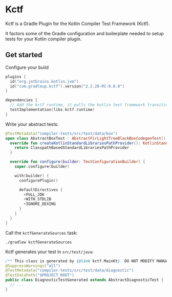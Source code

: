# Kctf

Kctf is a Gradle Plugin for the Kotlin Compiler Test Framework (Kctf).

It factors some of the Gradle configuration and boilerplate needed to setup tests for your Kotlin compiler plugin.

## Get started

Configure your build

```kotlin
plugins {
  id("org.jetbrains.kotlin.jvm")
  id("com.gradleup.kctf").version("2.2.20-RC-0.0.0")
}

dependencies {
  // Add the kctf runtime, it pulls the kotlin test framework transitively
  testImplementation(libs.kctf.runtime)
}
```

Write your abstract tests:

```kotlin
@TestMetadata("compiler-tests/src/test/data/box")
open class AbstractBoxTest : AbstractFirLightTreeBlackBoxCodegenTest() {
  override fun createKotlinStandardLibrariesPathProvider(): KotlinStandardLibrariesPathProvider {
    return ClasspathBasedStandardLibrariesPathProvider
  }

  override fun configure(builder: TestConfigurationBuilder) {
    super.configure(builder)

    with(builder) {
      configurePlugin()

      defaultDirectives {
        +FULL_JDK
        +WITH_STDLIB
        +IGNORE_DEXING
      }
    }
  }
}
```

Call the `kctfGenerateSources` task:

```
./gradlew kctfGenerateSources
```

Kctf generates your test in `src/test/java`:

```java
/** This class is generated by {@link kctf.MainKt}. DO NOT MODIFY MANUALLY */
@SuppressWarnings("all")
@TestMetadata("compiler-tests/src/test/data/diagnostic")
@TestDataPath("$PROJECT_ROOT")
public class DiagnosticTestGenerated extends AbstractDiagnosticTest {
  // ...
}
```